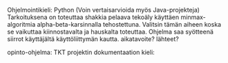 Ohjelmointikieli: Python
(Voin vertaisarvioida myös Java-projekteja)
Tarkoituksena on toteuttaa shakkia pelaava tekoäly käyttäen minmax-algoritmia alpha-beta-karsinnalla tehostettuna. 
Valitsin tämän aiheen koska se vaikuttaa kiinnostavalta ja hauskalta toteuttaa.
Ohjelma saa syötteenä siirrot käyttäjältä käyttöliittymän kautta.
aikatavoite?
lähteet?

opinto-ohjelma: TKT
projektin dokumentaation kieli:
